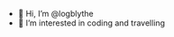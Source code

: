 - 👋 Hi, I’m @logblythe
- 👀 I’m interested in coding and travelling

<!---
logblythe/logblythe is a ✨ special ✨ repository because its `README.md` (this file) appears on your GitHub profile.
You can click the Preview link to take a look at your changes.
--->
